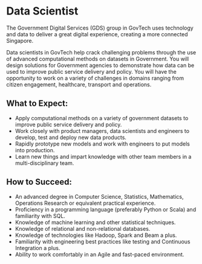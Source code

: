 # Data Scientist

The Government Digital Services (GDS) group in GovTech uses technology and data to deliver a great digital experience, creating a more connected Singapore.

Data scientists in GovTech help crack challenging problems through the use of advanced computational methods on datasets in Government. You will design solutions for Government agencies to demonstrate how data can be used to improve public service delivery and policy. You will have the opportunity to work on a variety of challenges in domains ranging from citizen engagement, healthcare, transport and operations.

## What to Expect:

- Apply computational methods on a variety of government datasets to improve public service delivery and policy.
- Work closely with product managers, data scientists and engineers to develop, test and deploy new data products.
- Rapidly prototype new models and work with engineers to put models into production.
- Learn new things and impart knowledge with other team members in a multi-disciplinary team.

## How to Succeed:

- An advanced degree in Computer Science, Statistics, Mathematics, Operations Research or equivalent practical experience.
- Proficiency in a programming language (preferably Python or Scala) and familiarity with SQL.
- Knowledge of machine learning and other statistical techniques.
- Knowledge of relational and non-relational databases.
- Knowledge of technologies like Hadoop, Spark and Beam a plus.
- Familiarity with engineering best practices like testing and Continuous Integration a plus.
- Ability to work comfortably in an Agile and fast-paced environment.
